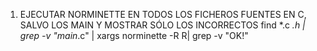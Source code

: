 1. EJECUTAR NORMINETTE EN TODOS LOS FICHEROS FUENTES EN C, SALVO LOS MAIN Y MOSTRAR SÓLO LOS INCORRECTOS
find *.c *.h | grep -v "main*.c" | xargs norminette -R R| grep -v "OK\!"
